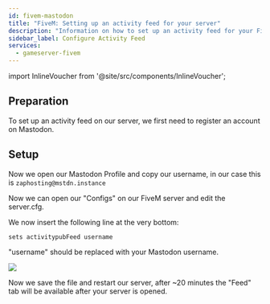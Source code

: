 ```yaml
---
id: fivem-mastodon
title: "FiveM: Setting up an activity feed for your server"
description: "Information on how to set up an activity feed for your FiveM server from ZAP-Hosting"
sidebar_label: Configure Activity Feed
services:
  - gameserver-fivem
---
```


import InlineVoucher from '@site/src/components/InlineVoucher';

<InlineVoucher />

## Preparation

To set up an activity feed on our server, we first need to register an account on Mastodon.

## Setup

Now we open our Mastodon Profile and copy our username, in our case this is `zaphosting@mstdn.instance`

Now we can open our "Configs" on our FiveM server and edit the server.cfg.

We now insert the following line at the very bottom:

```
sets activitypubFeed username
```

"username" should be replaced with your Mastodon username.

![](https://screensaver01.zap-hosting.com/index.php/s/oQWC9pxrweM8FsY/preview)

Now we save the file and restart our server, after ~20 minutes the "Feed" tab will be available after your server is opened.


<InlineVoucher />
